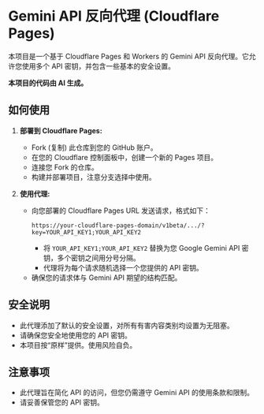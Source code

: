 # Gemini API 反向代理 (Cloudflare Pages)

本项目是一个基于 Cloudflare Pages 和 Workers 的 Gemini API 反向代理。它允许您使用多个 API 密钥，并包含一些基本的安全设置。

**本项目的代码由 AI 生成。**

## 如何使用

1.  **部署到 Cloudflare Pages:**
    -   Fork (复制) 此仓库到您的 GitHub 账户。
    -   在您的 Cloudflare 控制面板中，创建一个新的 Pages 项目。
    -   连接您 Fork 的仓库。
    -   构建并部署项目，注意分支选择中使用。

2.  **使用代理:**
    -   向您部署的 Cloudflare Pages URL 发送请求，格式如下：
        ```
        https://your-cloudflare-pages-domain/v1beta/.../?key=YOUR_API_KEY1;YOUR_API_KEY2
        ```
        -   将 `YOUR_API_KEY1;YOUR_API_KEY2` 替换为您 Google Gemini API 密钥，多个密钥之间用分号分隔。
        -   代理将为每个请求随机选择一个您提供的 API 密钥。
    -   确保您的请求体与 Gemini API 期望的结构匹配。

## 安全说明

-   此代理添加了默认的安全设置，对所有有害内容类别均设置为无阻塞。
-   请确保您安全地使用您的 API 密钥。
-   本项目按“原样”提供。使用风险自负。

## 注意事项

-   此代理旨在简化 API 的访问，但您仍需遵守 Gemini API 的使用条款和限制。
-   请妥善保管您的 API 密钥。
